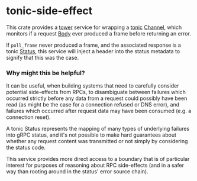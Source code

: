 # tonic-side-effect

This crate provides a [tower](https://github.com/tower-rs/tower) service for wrapping a [tonic](https://github.com/hyperium/tonic) [Channel](https://docs.rs/tonic/latest/tonic/transport/struct.Channel.html), which monitors if a request [Body](https://docs.rs/http-body/latest/http_body/trait.Body.html) ever produced a frame before returning an error.

If `poll_frame` never produced a frame, and the associated response is a tonic [Status](https://docs.rs/tonic/latest/tonic/struct.Status.html), this service will inject a header into the status metadata to signify that this was the case. 

### Why might this be helpful?

It can be useful, when building systems that need to carefully consider potential side-effects from RPCs, to disambiguate between failures which occurred strictly before any data from a request could possibly have been read (as might be the case for a connection refused or DNS error), and failures which occurred after request data may have been consumed (e.g. a connection reset).

A tonic Status represents the mapping of many types of underlying failures into gRPC status, and it's not possible to make hard guarantees about whether any request content was transmitted or not simply by considering the status code.

This service provides more direct access to a boundary that is of particular interest for purposes of reasoning about RPC side-effects (and in a safer way than rooting around in the status' error source chain).